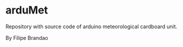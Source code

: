 # arduMet

Repository with source code of arduino meteorological cardboard unit.

By Filipe Brandao
